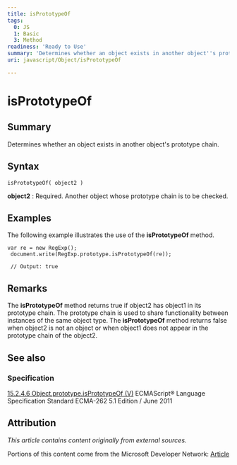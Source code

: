 ```yaml
---
title: isPrototypeOf
tags:
  0: JS
  1: Basic
  3: Method
readiness: 'Ready to Use'
summary: 'Determines whether an object exists in another object''s prototype chain.'
uri: javascript/Object/isPrototypeOf

---
```

# isPrototypeOf

## Summary

Determines whether an object exists in another object's prototype chain.

## Syntax

    isPrototypeOf( object2 )

**object2**
:   Required. Another object whose prototype chain is to be checked.

## Examples

The following example illustrates the use of the **isPrototypeOf** method.

``` {.js}
var re = new RegExp();
 document.write(RegExp.prototype.isPrototypeOf(re));

 // Output: true
```

## Remarks

The **isPrototypeOf** method returns true if object2 has object1 in its prototype chain. The prototype chain is used to share functionality between instances of the same object type. The **isPrototypeOf** method returns false when object2 is not an object or when object1 does not appear in the prototype chain of the object2.

## See also

### Specification

[15.2.4.6 Object.prototype.isPrototypeOf (V)](http://www.ecma-international.org/ecma-262/5.1/#sec-15.2.4.6) ECMAScript® Language Specification Standard ECMA-262 5.1 Edition / June 2011

## Attribution

*This article contains content originally from external sources.*

Portions of this content come from the Microsoft Developer Network: [Article](http://msdn.microsoft.com/en-us/library/ie/bch72c9e(v=vs.94).aspx)

